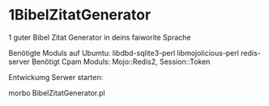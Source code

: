 # 1BibelZitatGenerator
1 guter Bibel Zitat Generator in deins faiworite Sprache

Benötigte Moduls auf Ubumtu: libdbd-sqlite3-perl libmojolicious-perl redis-server
Benötigt Cpam Moduls: Mojo::Redis2, Session::Token

Entwickumg Serwer starten:

morbo BibelZitatGenerator.pl
